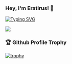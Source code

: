 ### Hey, I'm Eratirus! 👋

[![Typing SVG](https://readme-typing-svg.demolab.com?font=Fira+Code&pause=1000&center=true&vCenter=true&width=435&lines=I'm+a+Systems+Engineer;Data+Analyst;and+Developer)](https://git.io/typing-svg)

![](https://github.com/Eratirus/Eratirus/Pixel.gif)

### 🏆 Github Profile Trophy

[![trophy](https://github-profile-trophy.vercel.app/?username=Eratirus&no-bg=true)](https://github.com/ryo-ma/github-profile-trophy)


<!--
**Eratirus/Eratirus** is a ✨ _special_ ✨ repository because its `README.md` (this file) appears on your GitHub profile.

Here are some ideas to get you started:

- 🔭 I’m currently working on ...
- 🌱 I’m currently learning ...
- 👯 I’m looking to collaborate on ...
- 🤔 I’m looking for help with ...
- 💬 Ask me about ...
- 📫 How to reach me: ...
- 😄 Pronouns: ...
- ⚡ Fun fact: ...
-->
